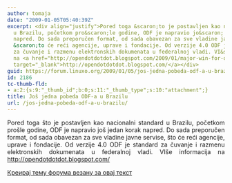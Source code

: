 ```yaml
---
author: tomaja
date: "2009-01-05T05:40:39Z"
excerpt: <div align="justify">Pored toga &scaron;to je postavljen kao nacionalni standard
  u Brazilu, početkom pro&scaron;le godine, ODF je napravio jo&scaron; jedan korak
  napred. Do sada preporučen format, od sada obavezan za sve vladine javne servise,
  &scaron;to će reći agencije, uprave i fondacije. Od verzije 4.0 ODF je standard
  za čuvanje i razmenu elektronskih dokumenata u federalnoj vladi. VI&scaron;e informacija
  na <a href="http://opendotdotdot.blogspot.com/2009/01/major-win-for-odf-in-brazil.html"
  target="_blank">http://opendotdotdot.blogspot.com/</a></div>
guid: https://forum.linuxo.org/2009/01/05/jos-jedna-pobeda-odf-a-u-brazilu/
id: 2186
tc-thumb-fld:
- a:2:{s:9:"_thumb_id";b:0;s:11:"_thumb_type";s:10:"attachment";}
title: Još jedna pobeda ODF-a u Brazilu
url: /jos-jedna-pobeda-odf-a-u-brazilu/
---
```

<div align="justify">
  Pored toga &scaron;to je postavljen kao nacionalni standard u Brazilu, početkom pro&scaron;le godine, ODF je napravio jo&scaron; jedan korak napred. Do sada preporučen format, od sada obavezan za sve vladine javne servise, &scaron;to će reći agencije, uprave i fondacije. Od verzije 4.0 ODF je standard za čuvanje i razmenu elektronskih dokumenata u federalnoj vladi. VI&scaron;e informacija na <a href="http://opendotdotdot.blogspot.com/2009/01/major-win-for-odf-in-brazil.html" target="_blank">http://opendotdotdot.blogspot.com/</a>
</div>

<!--break-->

[Креирај тему форума везану за овај текст](https://linuxo.org/nova-tema-na-forumu/?se_pid=2186)
